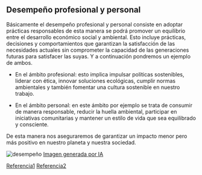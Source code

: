 ## Desempeño profesional y personal

Básicamente el desempeño profesional y personal consiste en adoptar
prácticas responsables de esta manera se podrá promover un equilibrio 
entre el desarrollo económico social y ambiental. Esto incluye prácticas,
decisiones y comportamientos que garantizan la satisfacción de las necesidades
actuales sin comprometer la capacidad de las generaciones futuras para satisfacer
las suyas. Y a continuación pondremos un ejemplo de ambos.

* En el ámbito profesional: esto implica impulsar políticas sostenibles, liderar con
  ética, innovar soluciones ecológicas, cumplir normas ambientales y también fomentar
  una cultura sostenible en nuestro trabajo.

* En el ámbito personal: en este ámbito por ejemplo se trata de consumir de manera
  responsable, reducir la huella ambiental, participar en iniciativas comunitarias
  y mantener un estilo de vida que sea equilibrado y consciente.

De esta manera nos aseguraremos de garantizar un impacto menor pero más positivo en
nuestro planeta y nuestra sociedad.

![desempeño](img/desempeño.jpg)
[Imagen generada por IA](https://chatgpt.com/)

[Referencia1](https://www.gadisa.es/blog/desarrollo-profesional-sostenible-como-fomentarlo/)
[Referencia2](https://www.thelemontreeeducation.com/el-mundo-sostenible-a-traves-de-tu-desarrollo-personal/)
